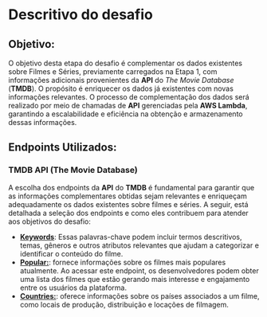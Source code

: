 # Descritivo do desafio

## Objetivo:
O objetivo desta etapa do desafio é complementar os dados existentes sobre Filmes e Séries, previamente carregados na Etapa 1, com informações adicionais provenientes da **API** do *The Movie Database* (**TMDB**). O propósito é enriquecer os dados já existentes com novas informações relevantes. O processo de complementação dos dados será realizado por meio de chamadas de **API** gerenciadas pela **AWS Lambda**, garantindo a escalabilidade e eficiência na obtenção e armazenamento dessas informações.

## Endpoints Utilizados:

### TMDB API (The Movie Database)
A escolha dos endpoints da **API** do **TMDB** é fundamental para garantir que as informações complementares obtidas sejam relevantes e enriqueçam adequadamente os dados existentes sobre filmes e séries. A seguir, está detalhada a seleção dos endpoints e como eles contribuem para atender aos objetivos do desafio:
  
  * [**Keywords**](https://developer.themoviedb.org/reference/movie-keywords): Essas palavras-chave podem incluir termos descritivos, temas, gêneros e outros atributos relevantes que ajudam a categorizar e identificar o conteúdo do filme.  
  * [**Popular:**](https://api.themoviedb.org/3/movie/popular): fornece informações sobre os filmes mais populares atualmente. Ao acessar este endpoint, os desenvolvedores podem obter uma lista dos filmes que estão gerando mais interesse e engajamento entre os usuários da plataforma.  
  * [**Countries:**](https://developer.themoviedb.org/reference/configuration-countries): oferece informações sobre os países associados a um filme, como locais de produção, distribuição e locações de filmagem. 